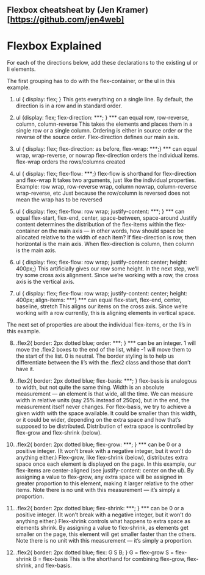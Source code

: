 ## Flexbox cheatsheat by (Jen Kramer)[https://github.com/jen4web]

# Flexbox Explained

For each of the directions below, add these declarations to the existing ul or li elements.

The first grouping has to do with the flex-container, or the ul in this example.

1. ul { display: flex; }
This gets everything on a single line. By default, the direction is in a row and in standard order.

2. ul {display: flex; flex-direction: ***; }
*** can equal row, row-reverse, column, column-reverse
This takes the elements and places them in a single row or a single column. Ordering is either in source order or the reverse of the source order. Flex-direction defines our main axis.

3. ul { display: flex; flex-direction: as before, flex-wrap: ***;}
*** can equal wrap, wrap-reverse, or nowrap
flex-direction orders the individual items.
flex-wrap orders the rows/columns created

4. ul { display: flex; flex-flow: ***;}
flex-flow is shorthand for flex-direction and flex-wrap
It takes two arguments, just like the individual properties.
Example: row wrap, row-reverse wrap, column nowrap, column-reverse wrap-reverse, etc
Just because the row/column is reversed does not mean the wrap has to be reversed

5. ul { display: flex; flex-flow: row wrap; justify-content: ***; }
*** can equal flex-start, flex-end, center, space-between, space-around
Justify content determines the distribution of the flex-items within the flex-container on the main axis — in other words, how should space be allocated relative to the width of each item?
If flex-direction is row, then horizontal is the main axis. When flex-direction is column, then column is the main axis.

6. ul { display: flex; flex-flow: row wrap; justify-content: center;  height: 400px;}
This artificially gives our row some height. In the next step, we’ll try some cross axis alignment. Since we’re working with a row, the cross axis is the vertical axis.

7. ul { display: flex; flex-flow: row wrap; justify-content: center;  height: 400px; align-items: ***}
*** can equal flex-start, flex-end, center, baseline, stretch
This aligns our items on the cross axis. Since we’re working with a row currently, this is aligning elements in vertical space. 



The next set of properties are about the individual flex-items, or the li’s in this example.

8. .flex2{ border: 2px dotted blue; order: ***; }
*** can be an integer.
1 will move the .flex2 boxes to the end of the list, while -1 will move them to the start of the list. 0 is neutral. The border styling is to help us differentiate between the li’s with the .flex2 class and those that don’t have it.

9. .flex2{ border: 2px dotted blue; flex-basis: ***; }
flex-basis is analogous to width, but not quite the same thing. Width is an absolute measurement — an element is that wide, all the time. We can measure width in relative units (say 25% instead of 250px), but in the end, the measurement itself never changes. For flex-basis, we try to achieve a given width with the space available. It could be smaller than this width, or it could be wider, depending on the extra space and how that’s supposed to be distributed. Distribution of extra space is controlled by flex-grow and flex-shrink (below).

10. .flex2{ border: 2px dotted blue; flex-grow: ***; }
*** can be 0 or a positive integer. (It won’t break with a negative integer, but it won’t do anything either.)
Flex-grow, like flex-shrink (below), distributes extra space once each element is displayed on the page. In this example, our flex-items are center-aligned (see justify-content: center on the ul). By assigning a value to flex-grow, any extra space will be assigned in greater proportion to this element, making it larger relative to the other items. Note there is no unit with this measurement — it’s simply a proportion.

11. .flex2{ border: 2px dotted blue; flex-shrink: ***; }
*** can be 0 or a positive integer. (It won’t break with a negative integer, but it won’t do anything either.)
Flex-shrink controls what happens to extra space as elements shrink.  By assigning a value to flex-shrink, as elements get smaller on the page, this element will get smaller faster than the others. Note there is no unit with this measurement — it’s simply a proportion.

12. .flex2{ border: 2px dotted blue; flex: G S B; }
G = flex-grow
S = flex-shrink
B = flex-basis
This is the shorthand for combining flex-grow, flex-shrink, and flex-basis. 
